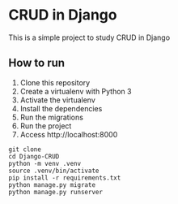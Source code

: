 # CRUD in Django
This is a simple project to study CRUD in Django

## How to run
1. Clone this repository
2. Create a virtualenv with Python 3
3. Activate the virtualenv
4. Install the dependencies
5. Run the migrations
6. Run the project
7. Access http://localhost:8000

```console
git clone
cd Django-CRUD
python -m venv .venv
source .venv/bin/activate
pip install -r requirements.txt
python manage.py migrate
python manage.py runserver
```
